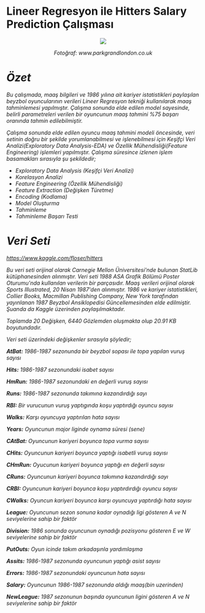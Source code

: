 # Lineer Regresyon ile Hitters Salary Prediction Çalışması
<p align="center">
  <img src="https://www.parkgrandlondon.co.uk/blog/wp-content/uploads/2019/05/Baseball-in-London.jpg">  
</p>
  
<p align="center">
  <i>Fotoğraf: www.parkgrandlondon.co.uk<i/> 
</p>

# Özet
Bu çalışmada, maaş bilgileri ve 1986 yılına ait kariyer istatistikleri paylaşılan beyzbol oyuncularının verileri Lineer Regresyon tekniği kullanılarak maaş tahminlemesi yapılmıştır. Çalışma sonunda elde edilen model sayesinde, belirli parametreleri verilen bir oyuncunun maaş tahmini %75 başarı oranında tahmin edilebilmiştir. 
  
Çalışma sonunda elde edilen oyuncu maaş tahmini modeli öncesinde, veri setinin doğru bir şekilde yorumlanabilmesi ve işlenebilmesi için Keşifçi Veri Analizi(Exploratory Data Analysis-EDA) ve Özellik Mühendisliği(Feature Engineering) işlemleri yapılmıştır. Çalışma süresince izlenen işlem basamakları sırasıyla şu şekildedir;
 * Exploratory Data Analysis (Keşifçi Veri Analizi)
 * Korelasyon Analizi
 * Feature Engineering (Özellik Mühendisliği)
 * Feature Extraction (Değişken Türetme)
 * Encoding (Kodlama)
 * Model Oluşturma 
 * Tahminleme
 * Tahminleme Başarı Testi
 
# Veri Seti
https://www.kaggle.com/floser/hitters
  
Bu veri seti orijinal olarak Carnegie Mellon Üniversitesi'nde bulunan StatLib kütüphanesinden alınmıştır. Veri seti 1988 ASA Grafik Bölümü Poster Oturumu'nda kullanılan verilerin bir parçasıdır. Maaş verileri orijinal olarak Sports Illustrated, 20 Nisan 1987'den alınmıştır. 1986 ve kariyer istatistikleri, Collier Books, Macmillan Publishing Company, New
York tarafından yayınlanan 1987 Beyzbol Ansiklopedisi Güncellemesinden elde edilmiştir. Şuanda da Kaggle üzerinden paylaşılmaktadır. 
  
Toplamda 20 Değişken, 6440 Gözlemden oluşmakta olup 20.91 KB boyutundadır.

Veri seti üzerindeki değişkenler sırasıyla şöyledir;
  
**AtBat:** 1986-1987 sezonunda bir beyzbol sopası ile topa yapılan vuruş sayısı
  
**Hits:** 1986-1987 sezonundaki isabet sayısı
  
**HmRun:** 1986-1987 sezonundaki en değerli vuruş sayısı
  
**Runs:** 1986-1987 sezonunda takımına kazandırdığı sayı
  
**RBI:** Bir vurucunun vuruş yaptıgında koşu yaptırdığı oyuncu sayısı
  
**Walks:** Karşı oyuncuya yaptırılan hata sayısı
  
**Years:** Oyuncunun major liginde oynama süresi (sene)
  
**CAtBat:** Oyuncunun kariyeri boyunca topa vurma sayısı
  
**CHits:** Oyuncunun kariyeri boyunca yaptığı isabetli vuruş sayısı
  
**CHmRun:** Oyucunun kariyeri boyunca yaptığı en değerli sayısı
  
**CRuns:** Oyuncunun kariyeri boyunca takımına kazandırdığı sayı
  
**CRBI:** Oyuncunun kariyeri boyunca koşu yaptırdırdığı oyuncu sayısı
  
**CWalks:** Oyuncun kariyeri boyunca karşı oyuncuya yaptırdığı hata sayısı
  
**League:** Oyuncunun sezon sonuna kadar oynadığı ligi gösteren A ve N seviyelerine sahip bir faktör
  
**Division:** 1986 sonunda oyuncunun oynadığı pozisyonu gösteren E ve W seviyelerine sahip bir faktör
  
**PutOuts:** Oyun icinde takım arkadaşınla yardımlaşma
  
**Assits:** 1986-1987 sezonunda oyuncunun yaptığı asist sayısı
  
**Errors:** 1986-1987 sezonundaki oyuncunun hata sayısı
  
**Salary:** Oyuncunun 1986-1987 sezonunda aldığı maaş(bin uzerinden)
  
**NewLeague:** 1987 sezonunun başında oyuncunun ligini gösteren A ve N seviyelerine sahip bir faktör

  

  
